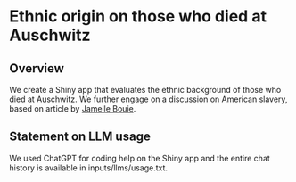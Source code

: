 # Ethnic origin on those who died at Auschwitz

## Overview

We create a Shiny app that evaluates the ethnic background of those who died at Auschwitz. We further engage on a discussion on American slavery, based on article by [Jamelle Bouie](https://www.nytimes.com/2022/01/28/opinion/slavery-voyages-data-sets.html).





## Statement on LLM usage

We used ChatGPT for coding help on the Shiny app and the entire chat history is available in inputs/llms/usage.txt.
